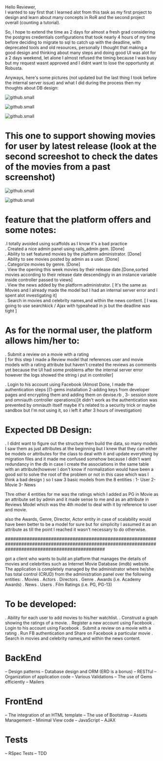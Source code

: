 
Hello Reviewer,<br />
I wanted to say first that I learned alot from this task as my first project to design and learn about many concepts in RoR and the second project overall (counting a tutorial).

So, I hope to extend the time as 2 days for almost a fresh grad considering the postgres credentials configurations that took nearly 4 hours of my time before deciding to migrate to sql to catch up with the deadline, with deprecated tools and old resources, personally I thought that making a good design and thinking about many steps and doing good UI was alot for a 2 days weekend, let alone I almost refused the timing because I was busy but my request wasnt approved and I didnt want to lose the opportunity at Robusta.

Anyways, here's some pictures (not updated but the last thing I took before the internal server issue) and what I did during the process then my thoughts about DB design:

![github.small](Screenshot%20from%202022-01-15%2021-50-20.png) <br  />

![github.small](Screenshot%20from%202022-01-15%2021-50-37.png) <br />

![github.small](Screenshot%20from%202022-01-15%2021-50-46.png) <br />

# This one to support showing movies for user by latest release (look at the second screeshot to check the dates of the movies from a past screenshot)
![github.small](Screenshot%20from%202022-01-16%2001-39-51.png) <br />

![github.small](Screenshot%20from%202022-01-16%2001-23-50.png) <br />


# feature that the platform offers and some notes: <br />
.I totally avoided using scaffolds as I know it's a bad practice <br />
. Created a nice admin panel using rails_admin gem. [Done] <br />
. Ability to set featured movies by the platform administrator. [Done] <br />
. Ability to see movies posted by admin as a user. [Done] <br />
. Categorize movies by genre. [Done] <br />
. View the opening this week movies by their release date.[Done,sorted movies according to their release date descendingly in an instance variable inside controller passed to views] <br />
. View the news added by the platform administrator. [ It's the same as Movies and I already made the model but I had an internal server error and I spent alot investigating it] <br />
. Search in movies and celebrity names,and within the news content. [ I was going to use searchkick / Ajax with typeahead in js but the deadline was tight ] <br />

# As for the normal user, the platform allows him/her to: <br />

. Submit a review on a movie with a rating <br /> [ for this step I made a Review model that references user and movie models with a rating attribute but haven't created the reviews as comments yet because the UI had some problems after the internal server error however the logs showed the string i put in controller] <br />

. Login to his account using Facebook (Almost Done, I made the authentication steps [(1-gems installation 2-adding keys from developer pages and encrypting them and adding them on devise.rb , 3- session store and omniauth controller operations)]it didn't work as the authentication was prevented by omniauth itself maybe it's related to a security trick or maybe sandbox but I'm not using it, so i left it after 3 hours of investigation) <br />

# Expected DB Design: <br />
. I didnt want to figure out the structure then build the data, so many models I saw them as just attributes at the beginning but I knew that they can either be models or attributes for the class to deal with it and update everything by migration files and it made me confused somehow because I didn't want redundancy in the db in case I create the associations in the same table with an attribute(however I don't know if normalization would have been a good sol to solve the root of the problem or not in this case which was I think a bad design ) so I saw 3 basic models from the 8 entities : 1- User 2- Movie 3- News <br  />

Thre other 4 entities for me was the ratings which I added as PG in Movie as an attribute set by admin and it made sense to me and as an attribute in Reviews Model which was the 4th model to deal with it by reference to user and movie. <br  />

also the Awards, Genre, Director, Actor entity in case of scalability would have been better to be a model for sure but for simplicity I assumed it as an attribute as till the point I reached it wasn't necessary to do otherwise.



#####################################################################################################################################################

got a client who wants to build an platform that manages the details of movies and
celebrities such as Internet Movie Database (imdb) website. The application is completely
managed by the administrator where he/she has total control (CRUD) from the administration
panel over the following entities:
. Movies
. Actors
. Directors
. Genre
. Awards (i.e. Academy Awards)
. News
. Users
. Film Ratings (i.e. PG, PG-13)


# To be developed:
. Ability for each user to add movies to his/her watchlist.
. Construst a graph showing the ratings of a movie.
. Register a new account using Facebook
. Login to his account using Facebook
. Submit a review on a movie with a rating
. Run FB authentication and Share on Facebook a particular movie
. Search in movies and celebrity names,and within the news content.

# BackEnd
– Design patterns
– Database design and ORM (ERD is a bonus)
– RESTful
– Organization of application code
– Various Validations
– The use of Gems efficiently
– Mailers
# FrontEnd
– The integration of an HTML template
– The use of Bootstrap
– Assets Management
– Minimal View code
– JavaScript
– AJAX
# Tests
– RSpec Tests
– TDD

